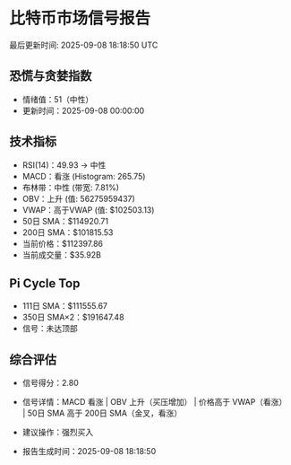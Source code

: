 # 比特币市场信号报告

最后更新时间: 2025-09-08 18:18:50 UTC

## 恐慌与贪婪指数
- 情绪值：51（中性）
- 更新时间：2025-09-08 00:00:00

## 技术指标
- RSI(14)：49.93 → 中性
- MACD：看涨 (Histogram: 265.75)
- 布林带：中性 (带宽: 7.81%)
- OBV：上升 (值: 56275959437)
- VWAP：高于VWAP (值: $102503.13)
- 50日 SMA：$114920.71
- 200日 SMA：$101815.53
- 当前价格：$112397.86
- 当前成交量：$35.92B

## Pi Cycle Top
- 111日 SMA：$111555.67
- 350日 SMA×2：$191647.48
- 信号：未达顶部

## 综合评估
- 信号得分：2.80
- 信号详情：MACD 看涨 | OBV 上升（买压增加） | 价格高于 VWAP（看涨） | 50日 SMA 高于 200日 SMA（金叉，看涨）
- 建议操作：强烈买入

- 报告生成时间：2025-09-08 18:18:50